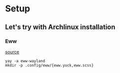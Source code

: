 # Setup
## Let's try with Archlinux installation

### Eww
[source](https://github.com/elkowar/eww)

```
yay -a eww-wayland
mkdir -p .config/eww/{eww.yuck,eww.scss}
```